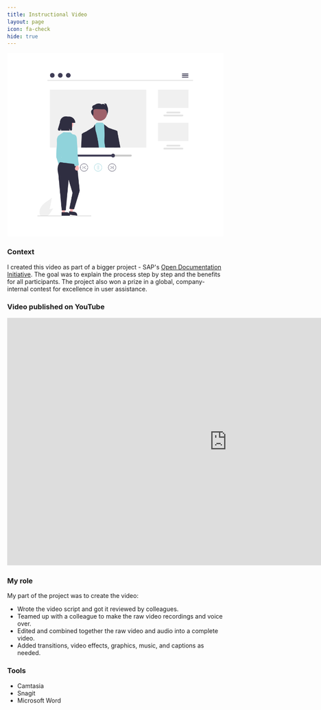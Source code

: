 ```yaml
---
title: Instructional Video
layout: page
icon: fa-check
hide: true
---
```


![Instructional Video Illustration](assets/images/undraw_Youtube_tutorial_re_69qc.png)

### Context
 I created this video as part of a bigger project - SAP's [Open Documentation Initiative](https://blogs.sap.com/2021/05/20/introducing-the-open-documentation-initiative/). The goal was to explain the process step by step and the benefits for all participants. The project also won a prize in a global, company-internal contest for excellence in user assistance.

### Video published on YouTube

<iframe width="1024" height="576" src="https://www.youtube.com/embed/WJ0oarMlVW4" title="YouTube video player" frameborder="0" allow="accelerometer; autoplay; clipboard-write; encrypted-media; gyroscope; picture-in-picture" allowfullscreen></iframe>

### My role

My part of the project was to create the video:

- Wrote the video script and got it reviewed by colleagues.
- Teamed up with a colleague to make the raw video recordings and voice over.
- Edited and combined together the raw video and audio into a complete video. 
- Added transitions, video effects, graphics, music, and captions as needed. 

### Tools

- Camtasia
- Snagit
- Microsoft Word